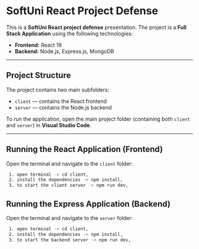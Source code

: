 # SoftUni React Project Defense

This is a **SoftUni React project defense** presentation. The project is a **Full Stack Application** using the following technologies:

- **Frontend:** React 19  
- **Backend:** Node.js, Express.js, MongoDB

---

## Project Structure

The project contains two main subfolders:

- `client` — contains the React frontend
- `server` — contains the Node.js backend

To run the application, open the main project folder (containing both `client` and `server`) in **Visual Studio Code**.

---

## Running the React Application (Frontend)

Open the terminal and navigate to the `client` folder:
   ```bash
    1. open terminal -> cd client, 
    2. install the dependencies -> npm install,
    3. to start the client server -> npm run dev,
   ```
## Running the Express Application (Backend)

Open the terminal and navigate to the `server` folder:
   ```bash
    1. open terminal -> cd client, 
    2. install the dependencies -> npm install,
    3. to start the backend server -> npm run dev,
   ```
